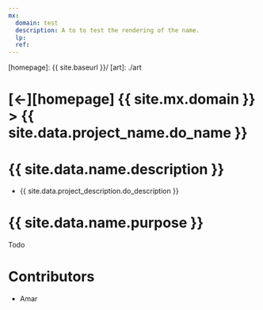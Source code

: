 ```yaml
---
mx:
  domain: test
  description: A to to test the rendering of the name.
  lp:
  ref:
---
```



[//]: #(Reference)
[homepage]:   {{ site.baseurl }}/
[art]:        ./art

# [&larr;][homepage] {{ site.mx.domain }} > {{ site.data.project_name.do_name }}
# {{ site.data.name.description }}
- {{ site.data.project_description.do_description }}

# {{ site.data.name.purpose }}
Todo


# Contributors
- Amar

